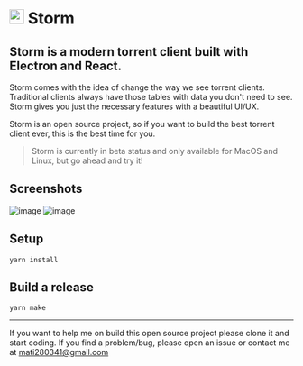 # <img src="https://user-images.githubusercontent.com/27747658/126054843-003f6155-f7e2-4954-9229-143d6c11f9b8.png" height=26 /> Storm
## Storm is a modern torrent client built with Electron and React.

Storm comes with the idea of change the way we see torrent clients. Traditional clients always have those tables with data you don't need to see. Storm gives you just the necessary features with a beautiful UI/UX.

Storm is an open source project, so if you want to build the best torrent client ever, this is the best time for you.

> Storm is currently in beta status and only available for MacOS and Linux, but go ahead and try it!

## **Screenshots**

![image](https://user-images.githubusercontent.com/27747658/128960457-05091489-730f-42a6-805e-4beb381ea8fa.png)
![image](https://user-images.githubusercontent.com/27747658/128960480-7d548142-1cf7-4fcd-9b87-5f1b9deb9eeb.png)



## **Setup**

```
yarn install
```
## **Build a release**

```
yarn make 
```

---
If you want to help me on build this open source project please clone it and start coding. If you find a problem/bug, please open an issue or contact me at mati280341@gmail.com
